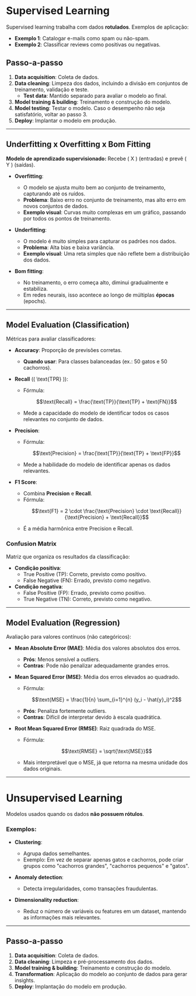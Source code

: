 # Supervised Learning
Supervised learning trabalha com dados **rotulados**. Exemplos de aplicação:  
- **Exemplo 1**: Catalogar e-mails como spam ou não-spam.  
- **Exemplo 2**: Classificar reviews como positivas ou negativas.  

## Passo-a-passo
1. **Data acquisition**: Coleta de dados.  
2. **Data cleaning**: Limpeza dos dados, incluindo a divisão em conjuntos de treinamento, validação e teste.  
   - **Test data**: Mantido separado para avaliar o modelo ao final.  
3. **Model training & building**: Treinamento e construção do modelo.  
4. **Model testing**: Testar o modelo. Caso o desempenho não seja satisfatório, voltar ao passo 3.  
5. **Deploy**: Implantar o modelo em produção.  

---

## Underfitting x Overfitting x Bom Fitting

**Modelo de aprendizado supervisionado:** Recebe \( X \) (entradas) e prevê \( Y \) (saídas).  

- **Overfitting**:  
  - O modelo se ajusta muito bem ao conjunto de treinamento, capturando até os ruídos.  
  - **Problema**: Baixo erro no conjunto de treinamento, mas alto erro em novos conjuntos de dados.  
  - **Exemplo visual**: Curvas muito complexas em um gráfico, passando por todos os pontos de treinamento.  

- **Underfitting**:  
  - O modelo é muito simples para capturar os padrões nos dados.  
  - **Problema**: Alta bias e baixa variância.  
  - **Exemplo visual**: Uma reta simples que não reflete bem a distribuição dos dados.  

- **Bom fitting**:  
  - No treinamento, o erro começa alto, diminui gradualmente e estabiliza.  
  - Em redes neurais, isso acontece ao longo de múltiplas **épocas** (epochs).  

---

## Model Evaluation (Classification)
Métricas para avaliar classificadores:

- **Accuracy**: Proporção de previsões corretas.  
  - **Quando usar**: Para classes balanceadas (ex.: 50 gatos e 50 cachorros).  

- **Recall** (\( \text{TPR} \)):  
  - Fórmula:  
    ```math
    \text{Recall} = \frac{\text{TP}}{\text{TP} + \text{FN}}
    ```  
  - Mede a capacidade do modelo de identificar todos os casos relevantes no conjunto de dados.  

- **Precision**:  
  - Fórmula:  
    ```math
    \text{Precision} = \frac{\text{TP}}{\text{TP} + \text{FP}}
    ```  
  - Mede a habilidade do modelo de identificar apenas os dados relevantes.  

- **F1 Score**:  
  - Combina **Precision** e **Recall**.  
  - Fórmula:  
    ```math
    \text{F1} = 2 \cdot \frac{\text{Precision} \cdot \text{Recall}}{\text{Precision} + \text{Recall}}
    ```  
  - É a média harmônica entre Precision e Recall.

### Confusion Matrix
Matriz que organiza os resultados da classificação:  
- **Condição positiva**:  
  - True Positive (TP): Correto, previsto como positivo.  
  - False Negative (FN): Errado, previsto como negativo.  
- **Condição negativa**:  
  - False Positive (FP): Errado, previsto como positivo.  
  - True Negative (TN): Correto, previsto como negativo.  

---

## Model Evaluation (Regression)
Avaliação para valores contínuos (não categóricos):  

- **Mean Absolute Error (MAE)**: Média dos valores absolutos dos erros.  
  - **Prós**: Menos sensível a outliers.  
  - **Contras**: Pode não penalizar adequadamente grandes erros.  

- **Mean Squared Error (MSE)**: Média dos erros elevados ao quadrado.  
  - Fórmula:  
    ```math
    \text{MSE} = \frac{1}{n} \sum_{i=1}^{n} (y_i - \hat{y}_i)^2
    ```  
  - **Prós**: Penaliza fortemente outliers.  
  - **Contras**: Difícil de interpretar devido à escala quadrática.  

- **Root Mean Squared Error (RMSE)**: Raiz quadrada do MSE.  
  - Fórmula:  
    ```math
    \text{RMSE} = \sqrt{\text{MSE}}
    ```  
  - Mais interpretável que o MSE, já que retorna na mesma unidade dos dados originais.  

---

# Unsupervised Learning
Modelos usados quando os dados **não possuem rótulos**.  

### Exemplos:
- **Clustering**:  
  - Agrupa dados semelhantes.  
  - Exemplo: Em vez de separar apenas gatos e cachorros, pode criar grupos como "cachorros grandes", "cachorros pequenos" e "gatos".  

- **Anomaly detection**:  
  - Detecta irregularidades, como transações fraudulentas.  

- **Dimensionality reduction**:  
  - Reduz o número de variáveis ou features em um dataset, mantendo as informações mais relevantes.  

---

## Passo-a-passo
1. **Data acquisition**: Coleta de dados.  
2. **Data cleaning**: Limpeza e pré-processamento dos dados.  
3. **Model training & building**: Treinamento e construção do modelo.  
4. **Transformation**: Aplicação do modelo ao conjunto de dados para gerar insights.  
5. **Deploy**: Implantação do modelo em produção.  
